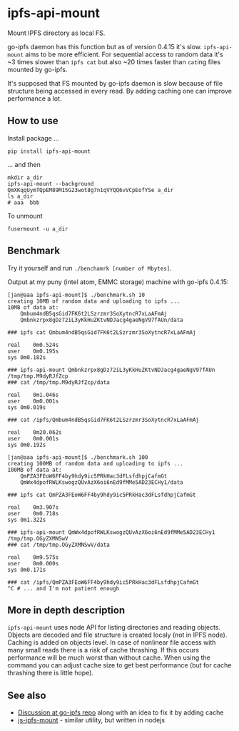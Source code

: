 ipfs-api-mount
==============

Mount IPFS directory as local FS.

go-ipfs daemon has this function but as of version 0.4.15 it's slow.
`ipfs-api-mount` aims to be more efficient. For sequential access to
random data it's ~3 times slower than `ipfs cat` but also ~20 times
faster than `cat`ing files mounted by go-ipfs.

It's supposed that FS mounted by go-ipfs daemon is slow because of file
structure being accessed in every read. By adding caching one can improve
performance a lot.

How to use
----------

Install package ...

    pip install ipfs-api-mount

... and then

    mkdir a_dir
    ipfs-api-mount --background QmXKqqUymTQpEM89M15G23wot8g7n1qVYQQ6vVCpEofYSe a_dir
    ls a_dir
    # aaa  bbb

To unmount

    fusermount -u a_dir

Benchmark
---------

Try it yourself and run `./benchamrk [number of Mbytes]`.

Output at my puny (intel atom, EMMC storage) machine with go-ipfs 0.4.15:

    [jan@aaa ipfs-api-mount]$ ./benchmark.sh 10
    creating 10MB of random data and uploading to ipfs ...
    10MB of data at:
        Qmbum4ndB5qsGid7FK6t2LSzrzmr3SoXytncR7xLaAFmAj
        Qmbnkzrpx8gDz72iL3yKkHuZKtvNDJacg4gaeNgV97fAUn/data

    ### ipfs cat Qmbum4ndB5qsGid7FK6t2LSzrzmr3SoXytncR7xLaAFmAj

    real	0m0.524s
    user	0m0.195s
    sys	0m0.182s

    ### ipfs-api-mount Qmbnkzrpx8gDz72iL3yKkHuZKtvNDJacg4gaeNgV97fAUn /tmp/tmp.M9dyRJfZcp
    ### cat /tmp/tmp.M9dyRJfZcp/data

    real	0m1.046s
    user	0m0.001s
    sys	0m0.019s

    ### cat /ipfs/Qmbum4ndB5qsGid7FK6t2LSzrzmr3SoXytncR7xLaAFmAj

    real	0m20.062s
    user	0m0.001s
    sys	0m0.192s

    [jan@aaa ipfs-api-mount]$ ./benchmark.sh 100
    creating 100MB of random data and uploading to ipfs ...
    100MB of data at:
        QmPZA3FEoW6FF4by9hdy9ic5PRkHac3dFLsfdhpjCafmGt
        QmWx4dpofRWLKswogzQUvAzX6oi6nEd9fMMe5AD23ECHy1/data

    ### ipfs cat QmPZA3FEoW6FF4by9hdy9ic5PRkHac3dFLsfdhpjCafmGt

    real	0m3.907s
    user	0m0.718s
    sys	0m1.322s

    ### ipfs-api-mount QmWx4dpofRWLKswogzQUvAzX6oi6nEd9fMMe5AD23ECHy1 /tmp/tmp.OGyZXMNSwV
    ### cat /tmp/tmp.OGyZXMNSwV/data

    real	0m9.575s
    user	0m0.000s
    sys	0m0.171s

    ### cat /ipfs/QmPZA3FEoW6FF4by9hdy9ic5PRkHac3dFLsfdhpjCafmGt
    ^C # ... and I'm not patient enough

More in depth description
-------------------------

`ipfs-api-mount` uses node API for listing directories and reading
objects. Objects are decoded and file structure is created localy (not
in IPFS node). Caching is added on objects level. In case of nonlinear
file access with many small reads there is a risk of cache thrashing.
If this occurs performance will be much worst than without cache. When
using the command you can adjust cache size to get best performance (but
for cache thrashing there is little hope).

See also
--------

* [Discussion at go-ipfs repo](https://github.com/ipfs/go-ipfs/issues/2166) along with an idea to fix it by adding cache
* [js-ipfs-mount](https://github.com/piedar/js-ipfs-mount) - similar utility, but written in nodejs
